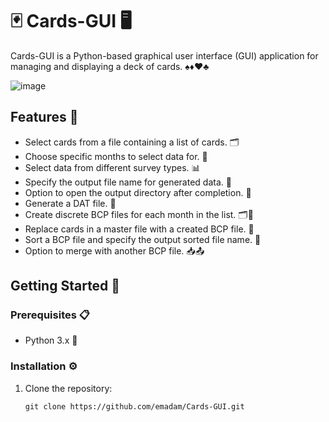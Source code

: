 # 🃏 Cards-GUI 🖥️

Cards-GUI is a Python-based graphical user interface (GUI) application for managing and displaying a deck of cards. ♠️♦️♥️♣️

![image](https://github.com/emadam/Cards-GUI/assets/15064857/d3c15791-abd1-4ae4-84bd-98c5a5167e69)


## Features 🎯

- Select cards from a file containing a list of cards. 🗂️
- Choose specific months to select data for. 📅
- Select data from different survey types. 📊
- Specify the output file name for generated data. 💾
- Option to open the output directory after completion. 📂
- Generate a DAT file. 📁
- Create discrete BCP files for each month in the list. 🗂️📅
- Replace cards in a master file with a created BCP file. 🔄
- Sort a BCP file and specify the output sorted file name. 🔢
- Option to merge with another BCP file. 📥📤

## Getting Started 🚀

### Prerequisites 📋

- Python 3.x 🐍

### Installation ⚙️

1. Clone the repository:

   ```shell
   git clone https://github.com/emadam/Cards-GUI.git
   ```


